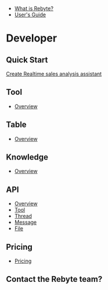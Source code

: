 [//]: # (# Table of contents)

[//]: # (## One Minute Overview)
[//]: # (## User's Guide)

* [What is Rebyte?](README.md)
* [User's Guide](guide/Revia&Assistant.md)

[//]: # (* [User And Team]&#40;guide/teams/overview.md&#41;)

[//]: # (* [Use Team Assistant]&#40;guide/teams/use-assistant.md&#41;)

[//]: # (* [Build More Assistants]&#40;guide/teams/build-assistant.md&#41;)

[//]: # (* [Revia & Assistant]&#40;guide/Revia&Assistant.md&#41;)

# Developer

## Quick Start
[Create Realtime sales analysis assistant](guide/teams/realtime-sales-analysis.md)

## Tool


* [Overview](overview/understanding-rebyte-architecture.md)

[//]: # (* [Iterative Development Process of A Tool]&#40;developers/iterative-development-process-of-an-agent.md&#41;)

[//]: # (* [Design Your Tool]&#40;developers/design-your-tool.md&#41;)

[//]: # (* [Reference Action Output]&#40;developers/reference-action-output.md&#41;)

[//]: # (* [Deploy Your Tool]&#40;developers/deploy-your-tool.md&#41;)

[//]: # (* [Actions]&#40;developers/design-your-agent&#41;)

[//]: # (  * [Input]&#40;developers/actions/input.md&#41;)

[//]: # (  * [Output]&#40;developers/actions/output.md&#41;)

[//]: # (  * [Model]&#40;developers/actions/model/README.md&#41;)

[//]: # (    * [Language Model Chat]&#40;developers/actions/model/language-model-chat.md&#41;)

[//]: # (    * [Language Model Completion]&#40;developers/actions/model/language-model-completion.md&#41;)

[//]: # (  * [Data]&#40;developers/actions/data/README.md&#41;)

[//]: # (    * [File Loader]&#40;developers/actions/data/file-loader.md&#41;)

[//]: # (    * [Dataset Loader]&#40;developers/actions/data/dataset-loader.md&#41;)

[//]: # (    * [Thread Messages Loader]&#40;developers/actions/data/thread-messages-loader.md&#41;)

[//]: # (  * [Code]&#40;developers/actions/code.md&#41;)

[//]: # (  * [Tools]&#40;developers/actions/tools/README.md&#41;)

[//]: # (    * [Call Tool]&#40;developers/actions/tools/call-tool.md&#41;)

[//]: # (    * [Google Search]&#40;developers/actions/tools/google-search.md&#41;)

[//]: # (    * [You.com Search]&#40;developers/actions/tools/you.com-search.md&#41;)

[//]: # (    * [Http Request Maker]&#40;developers/actions/tools/http-request-maker.md&#41;)

[//]: # (    * [Knowledge Search]&#40;developers/actions/tools/knowledge-search.md&#41;)

[//]: # (    * [Web Page Crawler]&#40;developers/actions/tools/web-page-crawler.md&#41;)

[//]: # (    * [Code Interpreter]&#40;developers/design-your-agent/actions/tools/code-interpreter.md&#41;)

[//]: # (    * [Advance Code Executor]&#40;developers/actions/tools/advance-code-executor.md&#41;)

[//]: # (    * [Dalle Image Generator]&#40;developers/actions/tools/dalle-image-generator.md&#41;)

[//]: # (    * [Stable Diffusion]&#40;developers/actions/tools/stable-diffusion.md&#41;)

[//]: # (    * [Thread Message Loader]&#40;developers/actions/tools/thread-message-loader.md&#41;)

[//]: # (    * [Text to Audio]&#40;developers/actions/tools/text-to-audio.md&#41;)

[//]: # (    * [Visualize Everything]&#40;developers/actions/tools/visualize-everything.md&#41;)

[//]: # (  * [Control Flow]&#40;developers/actions/control-flow/README.md&#41;)

[//]: # (    * [If-Else]&#40;developers/actions/control-flow/if-else.md&#41;)

[//]: # (    * [Loop-Until]&#40;developers/actions/control-flow/loop-until.md&#41;)

[//]: # (    * [Map-Reduce]&#40;developers/actions/control-flow/map-reduce.md&#41;)

[//]: # (    * [Early-Return]&#40;developers/actions/control-flow/early-return.md&#41;)

[//]: # (* [Test Your Tool]&#40;agents/test-your-agent/README.md&#41;)

[//]: # (  * [Overview]&#40;agents/test-your-agent/overview.md&#41;)

[//]: # (  * [Datasets]&#40;agents/test-your-agent/datasets.md&#41;)

[//]: # (  * [Playground]&#40;agents/test-your-agent/playground.md&#41;)

[//]: # (  * [Runs]&#40;agents/test-your-agent/runs.md&#41;)

[//]: # (* [Deploy Your Tool]&#40;agents/deploy-your-agent.md&#41;)

[//]: # (* [Tool API]&#40;assistant/api.md&#41;)

## Table

* [Overview](table/overview.md)

[//]: # (* [Quick Start]&#40;knowledge/quick-start.md&#41;)
[//]: # (* [Knowledge Types]&#40;knowledge/knowledge-types.md&#41;)

## Knowledge

* [Overview](knowledge/overview.md)

[//]: # (* [Quick Start]&#40;knowledge/quick-start.md&#41;)

[//]: # (* [Knowledge Types]&#40;knowledge/knowledge-types.md&#41;)


## API

* [Overview](assistant/overview.md)
* [Tool](assistant/api.md)
* [Thread](assistant/thread.md)
* [Message](assistant/message.md)
* [File](assistant/file.md)

## Pricing

* [Pricing](pricing/overview.md)

## Contact the Rebyte team?
